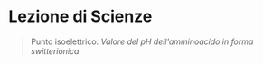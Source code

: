 # Lezione di Scienze

> Punto isoelettrico:
_Valore del $pH$ dell'amminoacido in forma switterionica_




<!--stackedit_data:
eyJoaXN0b3J5IjpbMTAyNzM0NDc4M119
-->